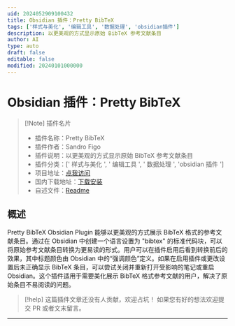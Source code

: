 ```yaml
---
uid: 2024052909100432
title: Obsidian 插件：Pretty BibTeX
tags: ['样式与美化', '编辑工具', '数据处理', 'obsidian插件']
description: 以更美观的方式显示原始 BibTeX 参考文献条目
author: AI
type: auto
draft: false
editable: false
modified: 20240101000000
---
```


# Obsidian 插件：Pretty BibTeX

> [!Note] 插件名片
> - 插件名称：Pretty BibTeX
> - 插件作者：Sandro Figo
> - 插件说明：以更美观的方式显示原始 BibTeX 参考文献条目
> - 插件分类：[' 样式与美化 ', ' 编辑工具 ', ' 数据处理 ', 'obsidian 插件 ']
> - 项目地址：[点我访问](https://github.com/sandrofigo/obsidian-pretty-bibtex)
> - 国内下载地址：[下载安装](https://pkmer.cn/products/plugin/pluginMarket/?obsidian-pretty-bibtex)
> - 自述文件：[Readme](https://ghproxy.net/https://raw.githubusercontent.com/sandrofigo/obsidian-pretty-bibtex/master/README.md)

## 概述

Pretty BibTeX Obsidian Plugin 能够以更美观的方式展示 BibTeX 格式的参考文献条目。通过在 Obsidian 中创建一个语言设置为 "bibtex" 的标准代码块，可以将原始参考文献条目转换为更易读的形式。用户可以在插件启用后看到转换前后的效果，其中标题颜色由 Obsidian 中的“强调颜色”定义。如果在启用插件或更改设置后未正确显示 BibTeX 条目，可以尝试关闭并重新打开受影响的笔记或重启 Obsidian。这个插件适用于需要美化展示 BibTeX 格式参考文献的用户，解决了原始条目不易阅读的问题。

> [!help]
> 这篇插件文章还没有人贡献，欢迎占坑！
> 如果您有好的想法欢迎提交 PR 或者文末留言。

---



